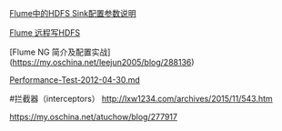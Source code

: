 [Flume中的HDFS Sink配置参数说明](http://lxw1234.com/archives/2015/10/527.htm)

[Flume 远程写HDFS](http://www.cnblogs.com/fillPv/p/5885629.html)

[Flume NG 简介及配置实战] (https://my.oschina.net/leejun2005/blog/288136)

[Performance-Test-2012-04-30.md](https://cwiki.apache.org/confluence/display/FLUME/Flume+NG+Syslog+Performance+Test+2012-04-30)

#拦截器（interceptors）
http://lxw1234.com/archives/2015/11/543.htm

https://my.oschina.net/atuchow/blog/277917
